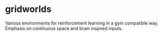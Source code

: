 # gridworlds
Various environments for reinforcement learning in a gym compatible way. Emphasis on continuous space and brain inspired inputs.
